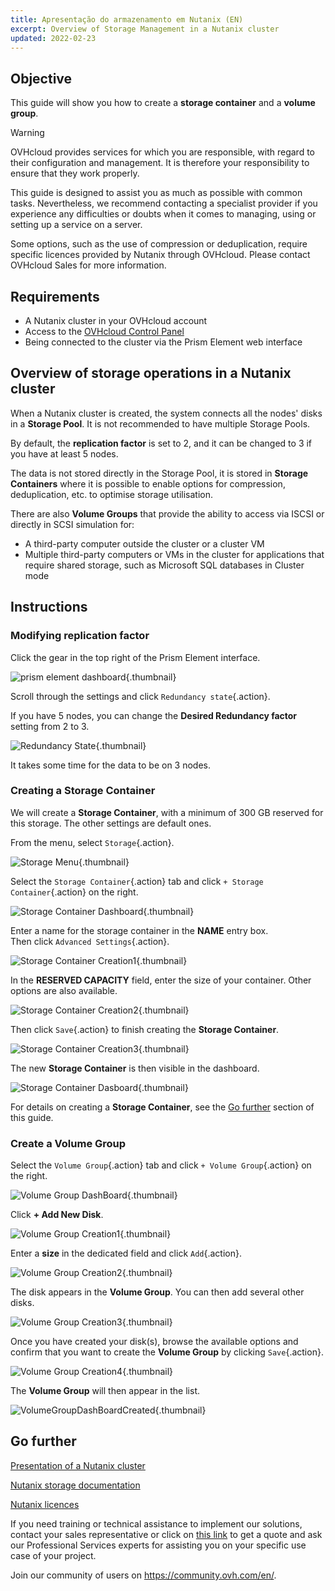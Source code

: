 ```yaml
---
title: Apresentação do armazenamento em Nutanix (EN)
excerpt: Overview of Storage Management in a Nutanix cluster
updated: 2022-02-23
---
```


## Objective

This guide will show you how to create a **storage container** and a **volume group**.

> [!warning]
> OVHcloud provides services for which you are responsible, with regard to their configuration and management. It is therefore your responsibility to ensure that they work properly.
>
> This guide is designed to assist you as much as possible with common tasks. Nevertheless, we recommend contacting a specialist provider if you experience any difficulties or doubts when it comes to managing, using or setting up a service on a server.
>
> Some options, such as the use of compression or deduplication, require specific licences provided by Nutanix through OVHcloud. Please contact OVHcloud Sales for more information.

## Requirements

- A Nutanix cluster in your OVHcloud account
- Access to the [OVHcloud Control Panel](https://www.ovh.com/auth/?action=gotomanager&from=https://www.ovh.pt/&ovhSubsidiary=pt)
- Being connected to the cluster via the Prism Element web interface

## Overview of storage operations in a Nutanix cluster

When a Nutanix cluster is created, the system connects all the nodes' disks in a **Storage Pool**. It is not recommended to have multiple Storage Pools.

By default, the **replication factor** is set to 2, and it can be changed to 3 if you have at least 5 nodes.

The data is not stored directly in the Storage Pool, it is stored in **Storage Containers** where it is possible to enable options for compression, deduplication, etc. to optimise storage utilisation. 

There are also **Volume Groups** that provide the ability to access via ISCSI or directly in SCSI simulation for:

- A third-party computer outside the cluster or a cluster VM
- Multiple third-party computers or VMs in the cluster for applications that require shared storage, such as Microsoft SQL databases in Cluster mode

## Instructions

### Modifying **replication factor** 

Click the gear in the top right of the Prism Element interface.

![prism element dashboard](prism-element-dashboard.PNG){.thumbnail}

Scroll through the settings and click `Redundancy state`{.action}.

If you have 5 nodes, you can change the **Desired Redundancy factor** setting from 2 to 3.

![Redundancy State](RedondancyState.PNG){.thumbnail}

It takes some time for the data to be on 3 nodes.

### Creating a **Storage Container**

We will create a **Storage Container**, with a minimum of 300 GB reserved for this storage. The other settings are default ones.

From the menu, select `Storage`{.action}.

![Storage Menu](StorageMenu.png){.thumbnail}

Select the `Storage Container`{.action} tab and click `+ Storage Container`{.action} on the right.

![Storage Container Dashboard](StorageContainerDashboard.PNG){.thumbnail}

Enter a name for the storage container in the **NAME** entry box.<br>
Then click `Advanced Settings`{.action}.

![Storage Container Creation1](StorageContainerCreation1.PNG){.thumbnail}

In the **RESERVED CAPACITY** field, enter the size of your container. Other options are also available.

![Storage Container Creation2](StorageContainerCreation2.PNG){.thumbnail}

Then click `Save`{.action} to finish creating the **Storage Container**.

![Storage Container Creation3](StorageContainerCreation3.PNG){.thumbnail}

The new **Storage Container** is then visible in the dashboard.

![Storage Container Dasboard](StorageContainerDasboardNC.PNG){.thumbnail}

For details on creating a **Storage Container**, see the [Go further](04-storage_#gofurther.) section of this guide.

### Create a **Volume Group**

Select the `Volume Group`{.action} tab and click `+ Volume Group`{.action} on the right.

![Volume Group DashBoard](VolumeGroupDashBoard.PNG){.thumbnail}

Click **+ Add New Disk**.

![Volume Group Creation1](VolumeGroupCreation1.PNG){.thumbnail}

Enter a **size** in the dedicated field and click `Add`{.action}.

![Volume Group Creation2](VolumeGroupCreation2.PNG){.thumbnail}

The disk appears in the **Volume Group**. You can then add several other disks.

![Volume Group Creation3](VolumeGroupCreation3.PNG){.thumbnail}

Once you have created your disk(s), browse the available options and confirm that you want to create the **Volume Group** by clicking `Save`{.action}.

![Volume Group Creation4](VolumeGroupCreation4.PNG){.thumbnail}

The **Volume Group** will then appear in the list.

![VolumeGroupDashBoardCreated](VolumeGroupDashBoardCreated.PNG){.thumbnail}

## Go further <a name="gofurther"></a>

[Presentation of a Nutanix cluster](03-nutanix-hci1.)

[Nutanix storage documentation](https://portal.nutanix.com/page/documents/details?targetId=Web-Console-Guide-Prism-v5_20:wc-storage-management-wc-c.html)

[Nutanix licences](https://www.nutanix.com/products/software-options)

If you need training or technical assistance to implement our solutions, contact your sales representative or click on [this link](https://www.ovhcloud.com/pt/professional-services/) to get a quote and ask our Professional Services experts for assisting you on your specific use case of your project.

Join our community of users on <https://community.ovh.com/en/>.
